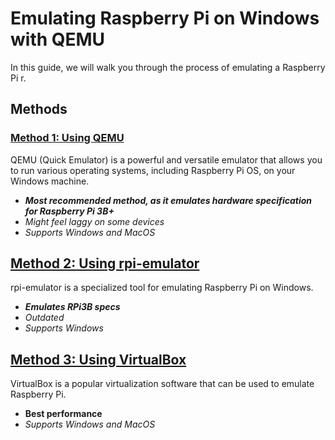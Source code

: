 # Emulating Raspberry Pi on Windows with QEMU

In this guide, we will walk you through the process of emulating a Raspberry Pi r.

## Methods

### [Method 1: Using QEMU](/QEMU.md)

QEMU (Quick Emulator) is a powerful and versatile emulator that allows you to run various operating systems, including Raspberry Pi OS, on your Windows machine. 

- ***Most recommended method, as it emulates hardware specification for Raspberry Pi 3B+***
- *Might feel laggy on some devices*
- *Supports Windows and MacOS*



## [Method 2: Using rpi-emulator](/RPi-emulator.md)

rpi-emulator is a specialized tool for emulating Raspberry Pi on Windows.

- ***Emulates RPi3B specs***
- *Outdated*
- *Supports Windows*


## [Method 3: Using VirtualBox](/VirtualBox.md)
VirtualBox is a popular virtualization software that can be used to emulate Raspberry Pi.
- **Best performance**
- *Supports Windows and MacOS*



